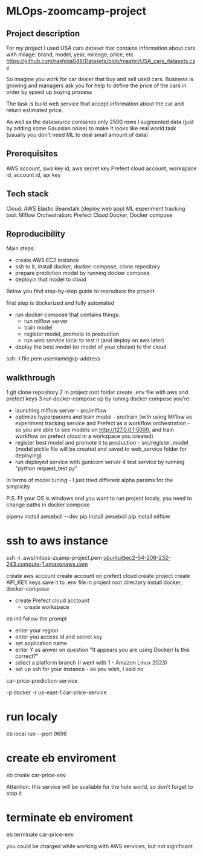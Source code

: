 # MLOps-zoomcamp-project


## Project description
For my project I used USA cars dataset that contains information about cars with milage: brand, model, year, mileage, price, etc
https://github.com/rashida048/Datasets/blob/master/USA_cars_datasets.csv

So imagine you work for car dealer that buy and sell used cars. Business is growing and managers ask you for help to define the price of the cars in order by speed up buying process

The task is build web service that accept information about the car and return estimated price.

As well as the datasource containes only 2500 rows I augmented data (just by adding some Gaussian noise) to make it looks like real world task (usually you don't need ML to deal small amount of data)


## Prerequisites
AWS account, aws key id, aws secret key
Prefect cloud account, workspace id,  account id, api key


## Tech stack
Cloud: AWS Elastic Beanstalk (deploy web app)
ML experiment tracking tool:  Mlflow
Orchestration: Prefect Cloud
Docker, Docker compose


## Reproducibility
Main steps:
   - create AWS EC2 instance
   - ssh to it, install docker, docker-compose, clone repository
   - prepare prediction model by running docker compose
   - deployin that model to cloud

Below you find step-by-step guide to reproduce the project


first step is dockerized and fully automated


 - run docker-compose that contains things:
   - run mlflow server
   - train model
   - register model, promote to production
   - run web service local to test it (and deploy on aws later)
 - deploy the best model (or model of your choise) to the cloud     


ssh -i file.pem username@ip-address



## walkthrough




1 git clone  repository 
2 in project root folder create .env file with aws and prefect keys
3 run docker-compose up
   by runnig docker compose you're:
   - launching mlflow server - src/mlflow
   - optimize hyperparams and train model - src/train (with using Mlflow as experiment tracking service and Prefect as a workflow orchestration - so you are able to see models on http://127.0.0.1:5000, and train workflow on prefect cloud in a workspace you created)
   - register best model and promote it to production - src/register_model (model pickle file will be created and saved to web_service folder for deploying)
   - run deployed service with gunicorn server
4 test service by running "python request_test.py"

In terms of model tuning - I just tried different alpha params for the simplicity

P.S. Ff your OS is windows and you want to run project localy, you need to change paths in docker compose



pipenv install awsebcli --dev
pip install awsebcli
pip install mlflow








# ssh to aws instance
ssh -i .aws/mlops-zcamp-project.pem ubuntu@ec2-54-208-232-243.compute-1.amazonaws.com








create aws account
create account on prefect cloud 
   create project
   create API_KEY keys
   save it to .env file in project root directory
install docker, docker-compose
 - create Prefect cloud acctount
    - create workspace




eb init 
follow the prompt
 - enter your region
 - enter you access id and secret key
 - set application name
 - enter Y as anwer on question "It appears you are using Docker/ Is this correct?"
 - select a platform branch (I went with 1 - Amazon Linux 2023)
 - set up ssh for your instance - as you wish, I said no


car-price-prediction-service


-p docker -r us-east-1 car-price-service


# run localy
eb local run --port 9696

# create eb enviroment
eb create car-price-env

Attention: this service will be available for the hole world, so don't forget to stop it


# terminate eb enviroment
eb terminate car-price-env


you could be charged while working with AWS services, but not significant
